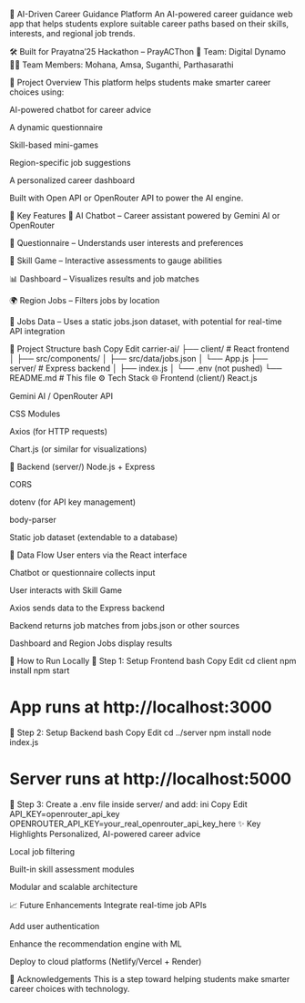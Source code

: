🧠 AI-Driven Career Guidance Platform
An AI-powered career guidance web app that helps students explore suitable career paths based on their skills, interests, and regional job trends.

🛠️ Built for Prayatna’25 Hackathon – PrayACThon
👥 Team: Digital Dynamo
👩‍💻 Team Members: Mohana, Amsa, Suganthi, Parthasarathi

🚀 Project Overview
This platform helps students make smarter career choices using:

AI-powered chatbot for career advice

A dynamic questionnaire

Skill-based mini-games

Region-specific job suggestions

A personalized career dashboard

Built with Open API or  OpenRouter API to power the AI engine.

📌 Key Features
🤖 AI Chatbot – Career assistant powered by Gemini AI or OpenRouter

🧠 Questionnaire – Understands user interests and preferences

🎯 Skill Game – Interactive assessments to gauge abilities

📊 Dashboard – Visualizes results and job matches

🌍 Region Jobs – Filters jobs by location

📁 Jobs Data – Uses a static jobs.json dataset, with potential for real-time API integration

🧱 Project Structure
bash
Copy
Edit
carrier-ai/
├── client/           # React frontend
│   ├── src/components/
│   ├── src/data/jobs.json
│   └── App.js
├── server/           # Express backend
│   ├── index.js
│   └── .env (not pushed)
└── README.md         # This file
⚙️ Tech Stack
🌐 Frontend (client/)
React.js

Gemini AI / OpenRouter API

CSS Modules

Axios (for HTTP requests)

Chart.js (or similar for visualizations)

🔧 Backend (server/)
Node.js + Express

CORS

dotenv (for API key management)

body-parser

Static job dataset (extendable to a database)

🔁 Data Flow
User enters via the React interface

Chatbot or questionnaire collects input

User interacts with Skill Game

Axios sends data to the Express backend

Backend returns job matches from jobs.json or other sources

Dashboard and Region Jobs display results

🧪 How to Run Locally
🔹 Step 1: Setup Frontend
bash
Copy
Edit
cd client
npm install
npm start
# App runs at http://localhost:3000
🔹 Step 2: Setup Backend
bash
Copy
Edit
cd ../server
npm install
node index.js
# Server runs at http://localhost:5000
🔹 Step 3: Create a .env file inside server/ and add:
ini
Copy
Edit
API_KEY=openrouter_api_key
OPENROUTER_API_KEY=your_real_openrouter_api_key_here
✨ Key Highlights
Personalized, AI-powered career advice

Local job filtering

Built-in skill assessment modules

Modular and scalable architecture

📈 Future Enhancements
Integrate real-time job APIs

Add user authentication

Enhance the recommendation engine with ML

Deploy to cloud platforms (Netlify/Vercel + Render)

🙏 Acknowledgements
This is a step toward helping students make smarter career choices with technology.
